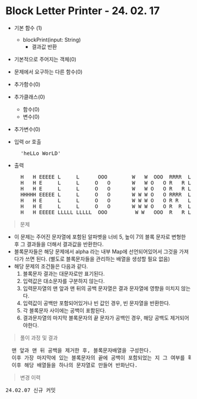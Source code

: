 # Block Letter Printer - 24. 02. 17

- 기본 함수 (1)
  - blockPrint(input: String)
    - 결과값 반환
- 기본적으로 주어지는 객체(0)
- 문제에서 요구하는 다른 함수(0)
- 추가함수(0)
- 추가클래스(0)
  - 함수(0)
  - 변수(0)
- 추가변수(0)

- 입력 or 호출
  <pre>
    'heLLo WorLD'
  </pre>
 
- 출력
  <pre>
    H   H EEEEE L     L      OOO        W   W  OOO  RRRR  L     DDDD
    H   H E     L     L     O   O       W   W O   O R   R L     D   D
    H   H E     L     L     O   O       W   W O   O R   R L     D   D
    HHHHH EEEEE L     L     O   O       W W W O   O RRRR  L     D   D
    H   H E     L     L     O   O       W W W O   O R R   L     D   D
    H   H E     L     L     O   O       W W W O   O R  R  L     D   D
    H   H EEEEE LLLLL LLLLL  OOO         W W   OOO  R   R LLLLL DDDD
  </pre>

> 문제
  - 이 문제는 주어진 문자열에 포함된 알파벳을 너비 5, 높이 7의 블록 문자로 변형한 후 그 결과들을 더해서 결과값을 반환한다.
  - 블록문자들은 해당 문제에서 alpha 라는 내부 Map에 선언되어있어서 그것을 가져다가 쓰면 된다. (별도로 블록문자들을 관리하는 배열을 생성할 필요 없음)
  - 해당 문제의 조건들은 다음과 같다.
    1. 블록문자 결과는 대문자로만 표기된다.
    2. 입력값은 대소문자를 구분하지 않는다.
    3. 입력문자열의 맨 앞과 맨 뒤의 공백 문자열은 결과 문자열에 영향을 미치지 않는다.
    4. 입력값이 공백만 포함되어있거나 빈 값인 경우, 빈 문자열을 반환한다.
    5. 각 블록문자 사이에는 공백이 포함된다.
    6. 결과문자열의 마지막 블록문자의 끝 문자가 공백인 경우, 해당 공백도 제거되어야한다.

> 풀이 과정 및 결과
<pre>
  맨 앞과 맨 뒤 공백을 제거한 후, 블록문자배열을 구성한다.
  이후 가장 마지막에 있는 블록문자의 끝에 공백이 포함되었는 지 그 여부를 확인한 후, 공백으로 끝난다면 해당 공백을 제거한 새 문자열을 만들어 치환한다.
  이후 해당 배열들을 하나의 문자열로 만들어 반화난다.
</pre>

>변경 이력
<pre>
24.02.07 신규 커밋
</pre>